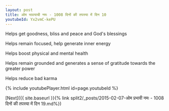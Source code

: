 ```yaml
---
layout: post
title: ओम भावयाची नमः - 1008 दिनों की तपस्या में दिन 10
youtubeId: Yx2vmC-kePU
---
```

 
 
Helps get goodness, bliss and peace and God's blessings
 
Helps remain focused, help generate inner energy 
 
Helps boost physical and mental health 
 
Helps remain grounded and generates a sense of gratitude towards the greater power 
 
Helps reduce bad karma
 
 
 
 


{% include youtubePlayer.html id=page.youtubeId %}
 
[Next]({{ site.baseurl }}{% link  split2/_posts/2015-02-07-ओम प्रभावी नमः - 1008 दिनों की तपस्या में दिन 19.md%})
 
